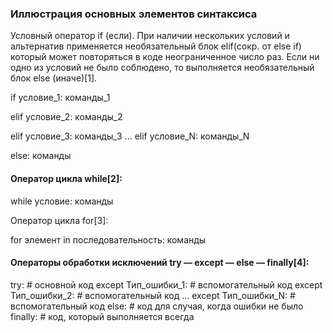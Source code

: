 ### Иллюстрация основных элементов синтаксиса

Условный оператор if (если). При наличии нескольких условий и альтернатив применяется необязательный блок elif(сокр. от else if) который может повторяться в коде неограниченное число раз. Если ни одно из условий не было соблюдено, то выполняется необязательный блок else (иначе)[1].

if условие_1:
    команды_1

elif условие_2:
    команды_2

elif условие_3:
    команды_3
...
elif условие_N:
    команды_N

else:
    команды

#### Оператор цикла while[2]:

while условие:
    команды

Оператор цикла for[3]:

for элемент in последовательность:
    команды

#### Операторы обработки исключений try — except — else — finally[4]:

try:
    # основной код
except Тип_ошибки_1:
    # вспомогательный код
except Тип_ошибки_2:
    # вспомогательный код
...
except Тип_ошибки_N:
    # вспомогательный код
else:
    # код для случая, когда ошибки не было
finally:
    # код, который выполняется всегда
